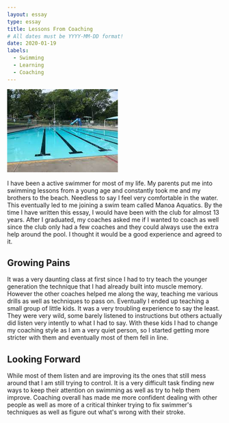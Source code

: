 ```yaml
---
layout: essay
type: essay
title: Lessons From Coaching
# All dates must be YYYY-MM-DD format!
date: 2020-01-19
labels:
  - Swimming
  - Learning
  - Coaching
---
```


<img class="ui tiny right spaced image" src="../images/Pool.jpg">



I have been a active swimmer for most of my life. My parents put me into swimming lessons from a young age and constantly took me and my brothers to the beach. Needless to say I feel very comfortable in the water. This eventually led to me joining a swim team called Manoa Aquatics. By the time I have written this essay, I would have been with the club for almost 13 years. After I graduated, my coaches asked me if I wanted to coach as well since the club only had a few coaches and they could always use the extra help around the pool. I thought it would be a good experience and agreed to it.

## Growing Pains

It was a very daunting class at first since I had to try teach the younger generation the technique that I had already built into muscle memory. However the other coaches helped me along the way, teaching me various drills as well as techniques to pass on. Eventually I ended up teaching a small group of little kids. It was a very troubling experience to say the least. They were very wild, some barely listened to instructions but others actually did listen very intently to what I had to say. With these kids I had to change my coaching style as I am a very quiet person, so I started getting more stricter with them and eventually most of them fell in line.

## Looking Forward

While most of them listen and are improving its the ones that still mess around that I am still trying to control. It is a very difficult task finding new ways to keep their attention on swimming as well as try to help them improve. Coaching overall has made me more confident dealing with other people as well as more of a critical thinker trying to fix swimmer's techniques as well as figure out what's wrong with their stroke.

